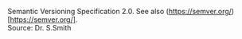 Semantic Versioning Specification 2.0. See also (https://semver.org/)[https://semver.org/].  
Source: Dr. S.Smith